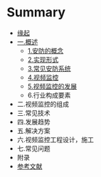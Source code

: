 # Summary

* [缘起](README.md)
* [一.概述](chapter1.md)
  * [1.安防的概念](chapter1/1an-fang-de-gai-nian.md)
  * [2.实现形式](chapter1/2shi-xian-xing-shi.md)
  * [3.常见安防系统](chapter1/3chang-jian-an-fang-xi-tong.md)
  * [4.视频监控](chapter1/4shi-pin-jian-kong.md)
  * [5.视频监控的发展](chapter1/5shi-pin-jian-kong-de-fa-zhan.md)
  * 6.行业构成要素
* 二.视频监控的组成
* 三.常见技术
* 四.发展趋势
* 五.解决方案
* 六.视频监控工程设计，施工
* 七.常见问题
* 附录
* [参考文献](can-kao-wen-xian.md)

